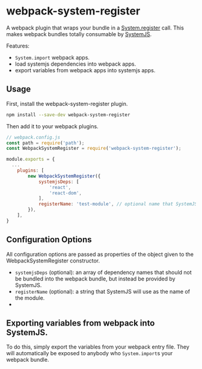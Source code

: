# webpack-system-register
A webpack plugin that wraps your bundle in a [System.register](https://github.com/ModuleLoader/es6-module-loader/wiki/System.register-Explained) call. This makes webpack bundles totally consumable by [SystemJS](https://github.com/systemjs/systemjs).

Features:
- `System.import` webpack apps.
- load systemjs dependencies into webpack apps.
- export variables from webpack apps into systemjs apps.

## Usage
First, install the webpack-system-register plugin.
```bash
npm install --save-dev webpack-system-register
```

Then add it to your webpack plugins.
```js
// webpack.config.js
const path = require('path');
const WebpackSystemRegister = require('webpack-system-register');

module.exports = {
  ...
	plugins: [
		new WebpackSystemRegister({
			systemjsDeps: [
				'react',
				'react-dom',
			],
			registerName: 'test-module', // optional name that SystemJS will know this bundle as.
		}),
	],
}
```

## Configuration Options
All configuration options are passed as properties of the object given to the WebpackSystemRegister constructor.

- `systemjsDeps` (optional): an array of dependency names that should not be bundled into the webpack bundle, but instead be provided by SystemJS.
- `registerName` (optional): a string that SystemJS will use as the name of the module.
- 
## Exporting variables from webpack into SystemJS.
To do this, simply export the variables from your webpack entry file. They will automatically be exposed to anybody who `System.import`s your webpack bundle.
